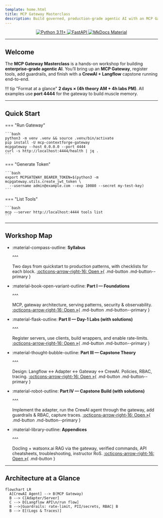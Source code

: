 ```yaml
---
template: home.html
title: MCP Gateway Masterclass
description: Build governed, production-grade agentic AI with an MCP Gateway. Hands-on labs + capstone with CrewAI and Langflow.
---
```


<p align="center">
  <a href="https://www.python.org" target="_blank" rel="noopener">
    <img src="https://img.shields.io/badge/python-3.11+-3776AB?logo=python&logoColor=white" alt="Python 3.11+">
  </a>
  <a href="https://fastapi.tiangolo.com" target="_blank" rel="noopener">
    <img src="https://img.shields.io/badge/fastapi-%F0%9F%9A%80-009688?logo=fastapi&logoColor=white" alt="FastAPI">
  </a>
  <a href="https://squidfunk.github.io/mkdocs-material/" target="_blank" rel="noopener">
    <img src="https://img.shields.io/badge/docs-MkDocs%20Material-000000?logo=markdown" alt="MkDocs Material">
  </a>
</p>

---

## Welcome

The **MCP Gateway Masterclass** is a hands-on workshop for building **enterprise-grade agentic AI**. You’ll bring up an **MCP Gateway**, register tools, add guardrails, and finish with a **CrewAI + Langflow** capstone running end-to-end.

!!! tip "Format at a glance"
    **2 days × (4h theory AM + 4h labs PM)**. All examples use **port 4444** for the gateway to build muscle memory.

---

## Quick Start

=== "Run Gateway"

    ```bash
    python3 -m venv .venv && source .venv/bin/activate
    pip install -U mcp-contextforge-gateway
    mcpgateway --host 0.0.0.0 --port 4444
    curl -s http://localhost:4444/health | jq .
    ```

=== "Generate Token"

    ```bash
    export MCPGATEWAY_BEARER_TOKEN=$(python3 -m mcpgateway.utils.create_jwt_token \
      --username admin@example.com --exp 10080 --secret my-test-key)
    ```

=== "List Tools"

    ```bash
    mcp --server http://localhost:4444 tools list
    ```

---

## Workshop Map

<div class="grid cards" markdown="1">

* :material-compass-outline: **Syllabus**

    ^^^

    Two days from quickstart to production patterns, with checklists for each block.
    [:octicons-arrow-right-16: Open »](syllabus.md){ .md-button .md-button--primary }

* :material-book-open-variant-outline: **Part I — Foundations**

    ^^^

    MCP, gateway architecture, serving patterns, security & observability.
    [:octicons-arrow-right-16: Open »](part1-foundations.md){ .md-button .md-button--primary }

* :material-flask-outline: **Part II — Day-1 Labs (with solutions)**

    ^^^

    Register servers, use clients, build wrappers, and enable rate-limits.
    [:octicons-arrow-right-16: Open »](part2-labs.md){ .md-button .md-button--primary }

* :material-thought-bubble-outline: **Part III — Capstone Theory**

    ^^^

    Design: Langflow ↔ Adapter ↔ Gateway ↔ CrewAI. Policies, RBAC, tracing.
    [:octicons-arrow-right-16: Open »](part3-capstone-theory.md){ .md-button .md-button--primary }

* :material-robot-outline: **Part IV — Capstone Build (with solutions)**

    ^^^

    Implement the adapter, run the CrewAI agent through the gateway, add guardrails & RBAC, capture traces.
    [:octicons-arrow-right-16: Open »](part4-capstone-build.md){ .md-button .md-button--primary }

* :material-library-outline: **Appendices**

    ^^^

    Docling + watsonx.ai RAG via the gateway, verified commands, API cheatsheets, troubleshooting, instructor RoS.
    [:octicons-arrow-right-16: Open »](appendices/appendix-a-docling.md){ .md-button }
</div>

---

## Architecture at a Glance

```mermaid
flowchart LR
  A[CrewAI Agent] --> B(MCP Gateway)
  B --> C[Adapter/Server]
  C --> D[Langflow API\n/run flow]
  B -->|Guardrails: rate-limit, PII/secrets, RBAC| B
  B --> E[(Logs & Traces)]
```
